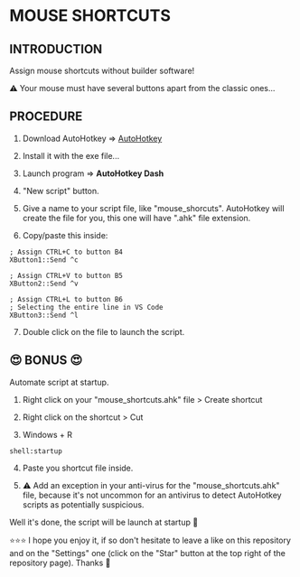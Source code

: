 # MOUSE SHORTCUTS

## INTRODUCTION
Assign mouse shortcuts without builder software!  

⚠️ Your mouse must have several buttons apart from the classic ones...

## PROCEDURE
1. Download AutoHotkey => [AutoHotkey](https://www.autohotkey.com/)

2. Install it with the exe file...  

3. Launch program => **AutoHotkey Dash**  

4. "New script" button.  

5. Give a name to your script file, like "mouse_shorcuts". AutoHotkey will create the file for you, this one will have ".ahk" file extension.  

6. Copy/paste this inside:
```shell
; Assign CTRL+C to button B4
XButton1::Send ^c

; Assign CTRL+V to button B5
XButton2::Send ^v

; Assign CTRL+L to button B6
; Selecting the entire line in VS Code
XButton3::Send ^l
```
7. Double click on the file to launch the script.  

## 😍 BONUS 😍
Automate script at startup.  

1. Right click on your "mouse_shortcuts.ahk" file > Create shortcut  

2. Right click on the shortcut > Cut  

3. Windows + R
```shell
shell:startup
```
4. Paste you shortcut file inside.  

5. ⚠️ Add an exception in your anti-virus for the "mouse_shortcuts.ahk" file, because it's not uncommon for an antivirus to detect AutoHotkey scripts as potentially suspicious.

Well it's done, the script will be launch at startup 🤙

⭐⭐⭐ I hope you enjoy it, if so don't hesitate to leave a like on this repository and on the "Settings" one (click on the "Star" button at the top right of the repository page). Thanks 🤗
